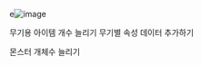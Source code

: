 e![image](https://github.com/user-attachments/assets/252525f2-f81d-4b95-a0d5-409cece711da)


무기용 아이템 개수 늘리기
무기별 속성 데이터 추가하기

몬스터 개체수 늘리기
